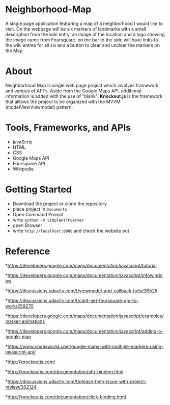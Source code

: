 # Neighborhood-Map
A single page application featuring a map of a neighborhood I would like to visit. On the webpage will be six markers of landmarks with a small description from the wiki entry, an image of the location and a logo showing the image came from Foursquare. on the bar to the side will have links to the wiki entres for all six and a button to clear and unclear the markers on the Map.

# About
Neighborhood Map is single web page project which involves framework and various of API's. Aside from the Google Maps API, additional information is added with the use of "blank". __Knockout.js__ is the framework that alllows the project to be organized with the MVVM (modelViewViewmodel) pattern.

# Tools, Frameworks, and APIs

* javaScrip
* HTML
* CSS
* Google Maps API
* Foursquare API
* Wikipedia 

# Getting Started 

* Download the project or clone the repository
* place project in `Documents`
* Open Command Prompt
* write `python -m SimpleHTTPServer`
* open Browser
* write `http://localhost:8000` and check the website out


# Reference
*https://developers.google.com/maps/documentation/javascript/tutorial

*https://developers.google.com/maps/documentation/javascript/infowindows

*https://discussions.udacity.com/t/viewmodel-and-callback-help/39525

*https://discussions.udacity.com/t/cant-get-foursquare-api-to-work/259270

*https://developers.google.com/maps/documentation/javascript/examples/marker-animations

*https://developers.google.com/maps/documentation/javascript/adding-a-google-map

*https://www.codexworld.com/google-maps-with-multiple-markers-using-javascript-api/

*http://knockoutjs.com/

*http://knockoutjs.com/documentation/attr-binding.html

*https://discussions.udacity.com/t/please-help-issue-with-project-review/302124

*http://knockoutjs.com/documentation/click-binding.html
